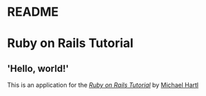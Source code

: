 # README

# Ruby on Rails Tutorial

## 'Hello, world!'

This is an application for the [*Ruby on Rails Tutorial*](http://www.railstutorial.org/) by [Michael Hartl](http://www.michaelhartl.com)
